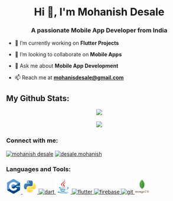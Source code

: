<h1 align="center">Hi 👋, I'm Mohanish Desale</h1>
<h3 align="center">A passionate Mobile App Developer from India</h3>

- 🔭 I’m currently working on **Flutter Projects**

- 👯 I’m looking to collaborate on **Mobile Apps**

- 💬 Ask me about **Mobile App Development**

- 📫 Reach me at **mohanisdesale@gmail.com**

## My Github Stats:

<p align="center"><img src="https://streak-stats.demolab.com?user=Mohanish-25&theme=dark&hide_border=true&exclude_days=Sun%2CSat)](https://git.io/streak-stats)" /></p>

<p align="center"><img src="https://denvercoder1-github-readme-stats.vercel.app/api?username=Mohanish-25&show_icons=true&count_private=true&theme=dark&hide_border=true&bg_color=1F222E&title_color=F85D7F&icon_color=F8D866" /> </p>

<h3 align="left">Connect with me:</h3>
<p align="left">
<a href="https://linkedin.com/in/mohanish-desale" target="blank"><img align="center" src="https://raw.githubusercontent.com/rahuldkjain/github-profile-readme-generator/master/src/images/icons/Social/linked-in-alt.svg" alt="mohanish desale" height="30" width="40" /></a>
<a href="https://instagram.com/desale.mohanish" target="blank"><img align="center" src="https://raw.githubusercontent.com/rahuldkjain/github-profile-readme-generator/master/src/images/icons/Social/instagram.svg" alt="desale.mohanish" height="30" width="40" /></a>
</p>

<h3 align="left">Languages and Tools:</h3>
<p align="left"> <a href="https://www.w3schools.com/cpp/" target="_blank" rel="noreferrer"> <img src="https://raw.githubusercontent.com/devicons/devicon/master/icons/cplusplus/cplusplus-original.svg" alt="cplusplus" width="40" height="40"/> </a> <a href="https://www.python.org" target="_blank" rel="noreferrer"> <img src="https://raw.githubusercontent.com/devicons/devicon/master/icons/python/python-original.svg" alt="python" width="40" height="40"/> </a><a href="https://dart.dev" target="_blank" rel="noreferrer"> <img src="https://www.vectorlogo.zone/logos/dartlang/dartlang-icon.svg" alt="dart" width="40" height="40"/> </a><a href="https://www.java.com" target="_blank" rel="noreferrer"> <img src="https://raw.githubusercontent.com/devicons/devicon/master/icons/java/java-original.svg" alt="java" width="40" height="40"/> </a> <a href="https://flutter.dev" target="_blank" rel="noreferrer"> <img src="https://www.vectorlogo.zone/logos/flutterio/flutterio-icon.svg" alt="flutter" width="40" height="40"/> </a><a href="https://firebase.google.com/" target="_blank" rel="noreferrer"> <img src="https://www.vectorlogo.zone/logos/firebase/firebase-icon.svg" alt="firebase" width="40" height="40"/> </a>  <a href="https://git-scm.com/" target="_blank" rel="noreferrer"> <img src="https://www.vectorlogo.zone/logos/git-scm/git-scm-icon.svg" alt="git" width="40" height="40"/> </a>  <a href="https://www.mongodb.com/" target="_blank" rel="noreferrer"> <img src="https://raw.githubusercontent.com/devicons/devicon/master/icons/mongodb/mongodb-original-wordmark.svg" alt="mongodb" width="40" height="40"/> </a>  </p>

